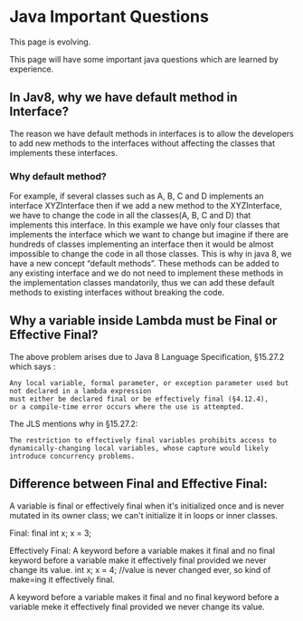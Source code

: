 # Java Important Questions

This page is evolving. 

This page will have some important java questions which are learned by experience.

## In Jav8, why we have default method in Interface?

The reason we have default methods in interfaces is to allow the developers to add new methods to the interfaces without affecting the classes that implements these interfaces.

### Why default method?

For example, if several classes such as A, B, C and D implements an interface XYZInterface then if we add a new method to the XYZInterface, we have to change the code in all the classes(A, B, C and D) that implements this interface. In this example we have only four classes that implements the interface which we want to change but imagine if there are hundreds of classes implementing an interface then it would be almost impossible to change the code in all those classes. This is why in java 8, we have a new concept “default methods”. These methods can be added to any existing interface and we do not need to implement these methods in the implementation classes mandatorily, thus we can add these default methods to existing interfaces without breaking the code.

## Why a variable inside Lambda must be Final or Effective Final?

The above problem arises due to Java 8 Language Specification, §15.27.2 which says :

``` 
Any local variable, formal parameter, or exception parameter used but not declared in a lambda expression
must either be declared final or be effectively final (§4.12.4),
or a compile-time error occurs where the use is attempted.
```

The JLS mentions why in §15.27.2:

```
The restriction to effectively final variables prohibits access to dynamically-changing local variables, whose capture would likely introduce concurrency problems.
```

## Difference between Final and Effective Final:

A variable is final or effectively final when it's initialized once and is never mutated in its owner class; we can't initialize it in loops or inner classes.

Final: final int x;
x = 3;

Effectively Final: A keyword before a variable makes it final and no final keyword before a variable make it effectively final provided we never change its value.
int x;
x = 4; //value is never changed ever, so kind of make=ing it effectively final.

A keyword before a variable makes it final and no final keyword before a variable meke it effectively final provided we never change its value.

